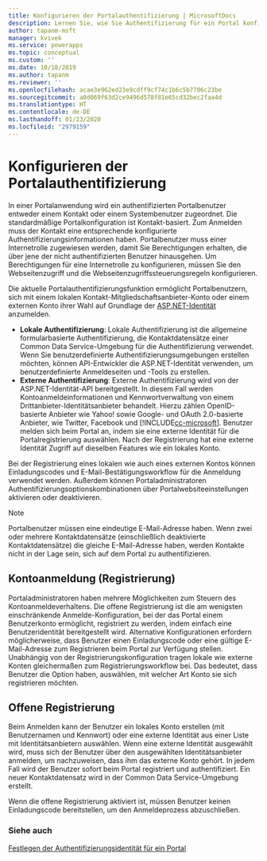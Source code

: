 ```yaml
---
title: Konfigurieren der Portalauthentifizierung | MicrosoftDocs
description: Lernen Sie, wie Sie Authentifizierung für ein Portal konfigurieren.
author: tapanm-msft
manager: kvivek
ms.service: powerapps
ms.topic: conceptual
ms.custom: ''
ms.date: 10/18/2019
ms.author: tapanm
ms.reviewer: ''
ms.openlocfilehash: acae3e962ed23e9cdff9cf74c1b6c5b7706c23be
ms.sourcegitcommit: a0d069f63d2ce9496d578f81e65cd32bec2faa4d
ms.translationtype: HT
ms.contentlocale: de-DE
ms.lasthandoff: 01/23/2020
ms.locfileid: "2979159"
---
```

# <a name="configure-portal-authentication"></a>Konfigurieren der Portalauthentifizierung

In einer Portalanwendung wird ein authentifizierten Portalbenutzer entweder einem Kontakt oder einem Systembenutzer zugeordnet. Die standardmäßige Portalkonfiguration ist Kontakt-basiert. Zum Anmelden muss der Kontakt eine entsprechende konfigurierte Authentifizierungsinformationen haben. Portalbenutzer muss einer Internetrolle zugewiesen werden, damit Sie Berechtigungen erhalten, die über jene der nicht authentifizierten Benutzer hinausgehen. Um Berechtigungen für eine Internetrolle zu konfigurieren, müssen Sie den Webseitenzugriff und die Webseitenzugriffssteuerungsregeln konfigurieren.

Die aktuelle Portalauthentifizierungsfunktion ermöglicht Portalbenutzern, sich mit einem lokalen Kontakt-Mitgliedschaftsanbieter-Konto oder einem externen Konto ihrer Wahl auf Grundlage der [ASP.NET-Identität](https://www.asp.net/identity) anzumelden.   

- **Lokale Authentifizierung**: Lokale Authentifizierung ist die allgemeine formularbasierte Authentifizierung, die Kontaktdatensätze einer Common Data Service-Umgebung für die Authentifizierung verwendet. Wenn Sie benutzerdefinierte Authentifizierungsumgebungen erstellen möchten, können API-Entwickler die ASP.NET-Identität verwenden, um benutzerdefinierte Anmeldeseiten und -Tools zu erstellen.
- **Externe Authentifizierung**: Externe Authentifizierung wird von der ASP.NET-Identität-API bereitgestellt. In diesem Fall werden Kontoanmeldeinformationen und Kennwortverwaltung von einem Drittanbieter-Identitätsanbieter behandelt. Hierzu zählen OpenID-basierte Anbieter wie Yahoo! sowie Google- und OAuth 2.0-basierte Anbieter, wie Twitter, Facebook und [!INCLUDE[cc-microsoft](../../../includes/cc-microsoft.md)]. Benutzer melden sich beim Portal an, indem sie eine externe Identität für die Portalregistrierung auswählen. Nach der Registrierung hat eine externe Identität Zugriff auf dieselben Features wie ein lokales Konto. 

Bei der Registrierung eines lokalen wie auch eines externen Kontos können Einladungscodes und E-Mail-Bestätigungsworkflow für die Anmeldung verwendet werden. Außerdem können Portaladministratoren Authentifizierungsoptionskombinationen über Portalwebsiteeinstellungen aktivieren oder deaktivieren.

> [!NOTE]
> Portalbenutzer müssen eine eindeutige E-Mail-Adresse haben. Wenn zwei oder mehrere Kontaktdatensätze (einschließlich deaktivierte Kontaktdatensätze) die gleiche E-Mail-Adresse haben, werden Kontakte nicht in der Lage sein, sich auf dem Portal zu authentifizieren.

## <a name="account-sign-up-registration"></a>Kontoanmeldung (Registrierung)

Portaladministratoren haben mehrere Möglichkeiten zum Steuern des Kontoanmeldeverhaltens. Die offene Registrierung ist die am wenigsten einschränkende Anmelde-Konfiguration, bei der das Portal einem Benutzerkonto ermöglicht, registriert zu werden, indem einfach eine Benutzeridentität bereitgestellt wird. Alternative Konfigurationen erfordern möglicherweise, dass Benutzer einen Einladungscode oder eine gültige E-Mail-Adresse zum Registrieren beim Portal zur Verfügung stellen. Unabhängig von der Registrierungskonfiguration tragen lokale wie externe Konten gleichermaßen zum Registrierungsworkflow bei. Das bedeutet, dass Benutzer die Option haben, auswählen, mit welcher Art Konto sie sich registrieren möchten.

## <a name="open-registration"></a>Offene Registrierung

Beim Anmelden kann der Benutzer ein lokales Konto erstellen (mit Benutzernamen und Kennwort) oder eine externe Identität aus einer Liste mit Identitätsanbietern auswählen. Wenn eine externe Identität ausgewählt wird, muss sich der Benutzer über den ausgewählten Identitätsanbieter anmelden, um nachzuweisen, dass ihm das externe Konto gehört. In jedem Fall wird der Benutzer sofort beim Portal registriert und authentifiziert. Ein neuer Kontaktdatensatz wird in der Common Data Service-Umgebung erstellt.

Wenn die offene Registrierung aktiviert ist, müssen Benutzer keinen Einladungscode bereitstellen, um den Anmeldeprozess abzuschließen.

### <a name="see-also"></a>Siehe auch

[Festlegen der Authentifizierungsidentität für ein Portal](set-authentication-identity.md)  
